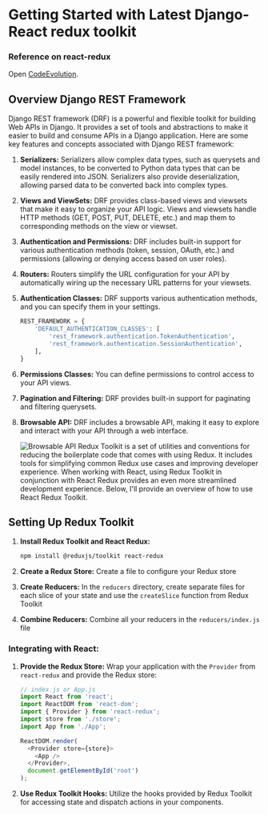 # Getting Started with Latest Django-React redux toolkit


### Reference on react-redux

Open [CodeEvolution](https://www.youtube.com/watch?v=0awA5Uw6SJE&list=PLC3y8-rFHvwiaOAuTtVXittwybYIorRB3).

## Overview Django REST Framework
Django REST framework (DRF) is a powerful and flexible toolkit for building Web APIs in Django. It provides a set of tools and abstractions to make it easier to build and consume APIs in a Django application. Here are some key features and concepts associated with Django REST framework:

1. **Serializers:** Serializers allow complex data types, such as querysets and model instances, to be converted to Python data types that can be easily rendered into JSON. Serializers also provide deserialization, allowing parsed data to be converted back into complex types.

2. **Views and ViewSets:** DRF provides class-based views and viewsets that make it easy to organize your API logic. Views and viewsets handle HTTP methods (GET, POST, PUT, DELETE, etc.) and map them to corresponding methods on the view or viewset.

3. **Authentication and Permissions:** DRF includes built-in support for various authentication methods (token, session, OAuth, etc.) and permissions (allowing or denying access based on user roles).

4. **Routers:** Routers simplify the URL configuration for your API by automatically wiring up the necessary URL patterns for your viewsets.

5. **Authentication Classes:** DRF supports various authentication methods, and you can specify them in your settings.

   ```python
   REST_FRAMEWORK = {
       'DEFAULT_AUTHENTICATION_CLASSES': [
           'rest_framework.authentication.TokenAuthentication',
           'rest_framework.authentication.SessionAuthentication',
       ],
   }
   ```
6. **Permissions Classes:** You can define permissions to control access to your API views.

7. **Pagination and Filtering:** DRF provides built-in support for paginating and filtering querysets.

8. **Browsable API:** DRF includes a browsable API, making it easy to explore and interact with your API through a web interface.

   ![Browsable API](https://www.django-rest-framework.org/img/browsable-api.png)
Redux Toolkit is a set of utilities and conventions for reducing the boilerplate code that comes with using Redux. It includes tools for simplifying common Redux use cases and improving developer experience. When working with React, using Redux Toolkit in conjunction with React Redux provides an even more streamlined development experience. Below, I'll provide an overview of how to use React Redux Toolkit.

## Setting Up Redux Toolkit

1. **Install Redux Toolkit and React Redux:**
   ```bash
   npm install @reduxjs/toolkit react-redux
   ```

2. **Create a Redux Store:**
   Create a file to configure your Redux store

3. **Create Reducers:**
   In the `reducers` directory, create separate files for each slice of your state and use the `createSlice` function from Redux Toolkit

4. **Combine Reducers:**
   Combine all your reducers in the `reducers/index.js` file

### Integrating with React:

1. **Provide the Redux Store:**
   Wrap your application with the `Provider` from `react-redux` and provide the Redux store:
   ```javascript
   // index.js or App.js
   import React from 'react';
   import ReactDOM from 'react-dom';
   import { Provider } from 'react-redux';
   import store from './store';
   import App from './App';

   ReactDOM.render(
     <Provider store={store}>
       <App />
     </Provider>,
     document.getElementById('root')
   );
   ```

2. **Use Redux Toolkit Hooks:**
   Utilize the hooks provided by Redux Toolkit for accessing state and dispatch actions in your components.
